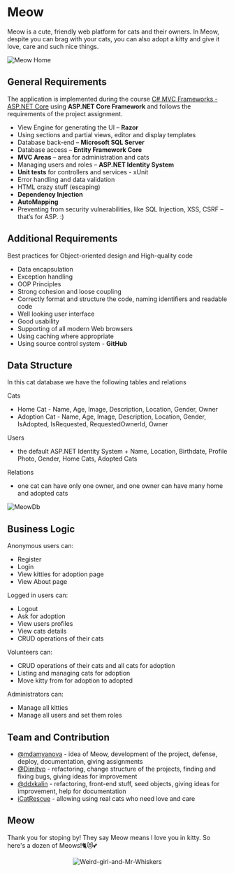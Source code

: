 # Meow
Meow is a cute, friendly web platform for cats and their owners. In Meow, despite you can brag with your cats, you can also adopt a kitty and give it love, care and such nice things.

![Meow Home](https://imgur.com/fN7JZN3.jpg)

## General Requirements
The application is implemented during the course [C# MVC Frameworks - ASP.NET Core](https://github.com/mdamyanova/C-Sharp-Web-Development/tree/master/09.C%23%20Web/09.02.C%23%20MVC%20Frameworks%20-%20ASP.NET%20Core) using **ASP.NET Core Framework** and follows the requirements of the project assignment.
-	View Engine for generating the UI – **Razor**
-	Using sections and partial views, editor and display templates
- Database back-end – **Microsoft SQL Server**
- Database access – **Entity Framework Core**
- **MVC Areas** – area for administration and cats
- Managing users and roles – **ASP.NET Identity System**
- **Unit tests** for controllers and services - xUnit
- Error handling and data validation
- HTML crazy stuff (escaping)
- **Dependency Injection**
- **AutoMapping**
- Preventing from security vulnerabilities, like SQL Injection, XSS, CSRF – that’s for ASP. :)

## Additional Requirements
Best practices for Object-oriented design and High-quality code
-	Data encapsulation
-	Exception handling
-	OOP Principles
-	Strong cohesion and loose coupling
-	Correctly format and structure the code, naming identifiers and readable code
- Well looking user interface
- Good usability 
- Supporting of all modern Web browsers
- Using caching where appropriate
- Using source control system - **GitHub**

## Data Structure 
In this cat database we have the following tables and relations 

Cats 
- Home Cat - Name, Age, Image, Description, Location, Gender, Owner
- Adoption Cat -  Name, Age, Image, Description, Location, Gender, IsAdopted, IsRequested, RequestedOwnerId, Owner

Users 
- the default ASP.NET Identity System + Name, Location, Birthdate, Profile Photo, Gender, Home Cats, Adopted Cats

Relations 
- one cat can have only one owner, and one owner can have many home and adopted cats

![MeowDb](https://imgur.com/daE10IU.jpg)

## Business Logic
Anonymous users can: 
-	Register
-	Login
-	View kitties for adoption page
- View About page

Logged in users can: 
-	Logout
-	Ask for adoption
-	View users profiles
- View cats details
-	CRUD operations of their cats

Volunteers can: 
- CRUD operations of their cats and all cats for adoption
- Listing and managing cats for adoption
- Move kitty from for adoption to adopted

Administrators can:
-	Manage all kitties
-	Manage all users and set them roles

## Team and Contribution
- [@mdamyanova](https://github.com/mdamyanova) - idea of Meow, development of the project, defense, deploy, documentation, giving assignments
- [@Dimitvp](https://github.com/Dimitvp) - refactoring, change structure of the projects, finding and fixing bugs, giving ideas for improvement
- [@ddxkalin](https://github.com/ddxkalin) - refactoring, front-end stuff, seed objects, giving ideas for improvement, help for documentation
- [iCatRescue](https://www.facebook.com/iCatRescue/) - allowing using real cats who need love and care

## Meow
Thank you for stoping by! They say Meow means I love you in kitty. So here's a dozen of Meows!🐈😻💕
<p align="center">
  <img src="https://i.pinimg.com/originals/92/60/1b/92601b2087dc6a24cf873495d27370ad.gif?raw=true" alt="Weird-girl-and-Mr-Whiskers"/>
</p>
